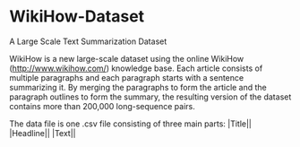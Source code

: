 # WikiHow-Dataset
A Large Scale Text Summarization Dataset

WikiHow is a new large-scale dataset using the online WikiHow (http://www.wikihow.com/) knowledge base. Each article consists of multiple paragraphs and each paragraph starts with a sentence summarizing it. By merging the paragraphs to form the article and the paragraph outlines to form the summary, the resulting version of the dataset contains more than 200,000 long-sequence pairs.

The data file is one .csv file consisting of three main parts:
|Title||
|Headline||
|Text||
